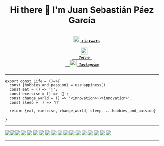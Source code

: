 <h1 align="center">Hi there 👋 I'm Juan Sebastián Páez García</h1>

<h5 align="center">
  <code>
    <a href="https://www.linkedin.com/in/juansubas/" title="LinkedIn"><img width="22" src="https://github.com/zumrudu-anka/zumrudu-anka/blob/master/images/linkedin.svg"> LinkedIn</a></code>
    <code>
  <a href="https://torre.co/juansubass">
  <img width="22" src="https://www.igneous.cl/assets/images/empresas/Torre-DarkIconLime.png"/>
   Torre 
  </a></code>   
  <code><a href="https://www.instagram.com/" title="Instagram Profile"><img width="22" src="https://github.com/zumrudu-anka/zumrudu-anka/blob/master/images/instagram.svg"> Instagram</a></code> 
</h5>

---

```golang
export const Life = ()=>{
  const {hobbies_and_passion} = useHappiness()
  const eat = () => '🍲';
  const exercise = () => '💪';
  const change_world = () => '<innovation>💡</innovation>';
  const sleep = () => '🛌';
  
  return {eat, exercise, change_world, sleep, ...hobbies_and_passion}
   
}
```

---
<!---
### 👨‍💻 About me:

- 🔭 I’m currently working on <a href="https://www.tirgycompany.com"> Tirgy Company</a> as a CTO and <a href="https://www.misiontic2022.gov.co/portal/">MisionTic 2022</a> program as a Software Development Trainer
- 🌱 I’m currently learning Machine learning
- 📫 How to reach me: dario.p08@tirgycompany.com
### 💬 Ask me about
--->
<img src="https://img.shields.io/badge/-JavaScript-eed718?style=flat&logo=javascript&logoColor=ffffff"><img src="https://img.shields.io/badge/-React-000000?style=flat&logo=react&logoColor=00c8ff"><img src="https://img.shields.io/badge/-Express.js-787878?style=flat">
<img src="https://img.shields.io/badge/-Node.js-3C873A?style=flat&logo=Node.js&logoColor=white">
<img src = "https://img.shields.io/badge/-Angular%20-red">
<img src = "https://img.shields.io/badge/-HTML5-E34F26?style=flat&logo=html5&logoColor=white"> 
<img src = "https://img.shields.io/badge/-CSS3-1572B6?style=flat&logo=css3&logoColor=white">
<img src = "https://img.shields.io/badge/-Materialize%20-EE6D73?logo=materialize">
<img src="https://img.shields.io/badge/-Bootstrap-563D7C?style=flat&logo=bootstrap&logoColor=white">
<img src="https://img.shields.io/badge/-Sass-cc6699?style=flat&logo=sass&logoColor=ffffff">
<img src="https://img.shields.io/badge/-MongoDB-4DB33D?style=flat&logo=mongodb&logoColor=FFFFFF">
<img src="https://img.shields.io/badge/-MySQL-F29111?style=flat&logo=mysql&logoColor=FFFFFF">
<img src="http://img.shields.io/badge/-Google%20Cloud%20Platform-4285F4?style=flat&logo=google%20cloud&logoColor=white">
<img src="http://img.shields.io/badge/-Git-F1502F?style=flat&logo=git&logoColor=FFFFFF">
<img src="http://img.shields.io/badge/-Github-000000?style=flat&logo=github&logoColor=FFFFFF">
<img src="http://img.shields.io/badge/-VS%20Code-007ACC?style=flat&logo=visual%20studio%20code&logoColor=white">
<img src="https://img.shields.io/badge/-Gitlab%20-orange?logo=gitlab">
<img src = "https://img.shields.io/badge/-AWS-orange?logo=amazon">

---


